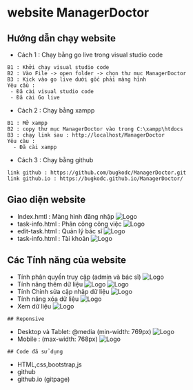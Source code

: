 
# website ManagerDoctor
## Hướng dẫn chạy website
+ Cách 1 : Chạy bằng go live trong visual studio code
```
B1 : Khởi chạy visual studio code
B2 : Vào File -> open folder -> chọn thư mục ManagerDoctor
B3 : Kick vào go live dưới gốc phải màng hình 
Yêu cầu :  
 - Đã cài visual studio code
 - Đã cài Go live
```
  + Cách 2 : Chạy bằng xampp
```
B1 : Mở xampp
B2 : copy thư mục ManagerDoctor vào trong C:\xampp\htdocs
B3 : chạy link sau : http://localhost/ManagerDoctor
Yêu càu :
  - Đã cài xampp
```
+ Cách 3 : Chạy bằng github 
```
link github : https://github.com/bugkodc/ManagerDoctor.git
link github.io : https://bugkodc.github.io/ManagerDoctor/
```
## Giao diện website
+ Index.hmtl : Màng hình đăng nhập 
![Logo](https://scontent.fdad2-1.fna.fbcdn.net/v/t1.15752-9/371494208_1496371394520615_1467754256436677148_n.png?_nc_cat=108&ccb=1-7&_nc_sid=8cd0a2&_nc_ohc=qdYJTJUP_vcAX8fzQ4d&_nc_ht=scontent.fdad2-1.fna&cb_e2o_trans=q&oh=03_AdRveN1ObUbz7MjvEviy-IUJITYEaXoBOWjUpYh6LPFDqA&oe=657E6A99)
+ task-info.html : Phân công công việc
![Logo](https://scontent.fdad1-3.fna.fbcdn.net/v/t1.15752-9/368647775_897162832025848_6645133233631818117_n.png?_nc_cat=110&ccb=1-7&_nc_sid=8cd0a2&_nc_ohc=a4tVonXA5fEAX_E3FNP&_nc_ht=scontent.fdad1-3.fna&cb_e2o_trans=q&oh=03_AdTcIU87ArZy_boLRYngvPN2rF31epE-zEIyiqsJ3-P4kw&oe=657E6274)
+ edit-task.html : Quản lý bác sĩ 
![Logo](https://scontent.fdad1-2.fna.fbcdn.net/v/t1.15752-9/386780001_860921972340642_966700993599639335_n.png?_nc_cat=106&ccb=1-7&_nc_sid=8cd0a2&_nc_ohc=bHTbxaYv2hUAX-Ayf3x&_nc_ht=scontent.fdad1-2.fna&cb_e2o_trans=q&oh=03_AdRZ6r0_Td_Rnfn74G_yaAamyzcai9H9cO4TxE0cK4t0ww&oe=657E639C)
+ task-info.html : Tài khoản
![Logo](https://scontent.fdad2-1.fna.fbcdn.net/v/t1.15752-9/386851397_368223565721533_4084468835672452440_n.png?_nc_cat=108&ccb=1-7&_nc_sid=8cd0a2&_nc_ohc=JKZAFsUr6voAX_PDYWE&_nc_ht=scontent.fdad2-1.fna&cb_e2o_trans=q&oh=03_AdQ0Ct2Go0NdMtgb8EIfL1qS6kAfyrDN-OTCVfvw0GH1iw&oe=657E5B92)
## Các Tính năng của website
+ Tính phân quyền truy cập (admin và bác sĩ)
![Logo](https://scontent.fdad2-1.fna.fbcdn.net/v/t1.15752-9/371494208_1496371394520615_1467754256436677148_n.png?_nc_cat=108&ccb=1-7&_nc_sid=8cd0a2&_nc_ohc=qdYJTJUP_vcAX8fzQ4d&_nc_ht=scontent.fdad2-1.fna&cb_e2o_trans=q&oh=03_AdRveN1ObUbz7MjvEviy-IUJITYEaXoBOWjUpYh6LPFDqA&oe=657E6A99)
+ Tính năng thêm dữ liệu
![Logo](https://scontent.fdad2-1.fna.fbcdn.net/v/t1.15752-9/369916091_1035641514350187_6306006913793266628_n.png?_nc_cat=107&ccb=1-7&_nc_sid=8cd0a2&_nc_ohc=_DDYVOcKyFsAX_G7x1v&_nc_ht=scontent.fdad2-1.fna&cb_e2o_trans=q&oh=03_AdTe6afd8xJFX8whKgV1N0EWhZUCAZDJbwpu8PI5hOcSfw&oe=657E5C0D)
![Logo](https://scontent.fdad1-3.fna.fbcdn.net/v/t1.15752-9/370220677_895473165461142_483444375169873669_n.png?_nc_cat=110&ccb=1-7&_nc_sid=8cd0a2&_nc_ohc=0444DqJsbkQAX-3-sKP&_nc_ht=scontent.fdad1-3.fna&cb_e2o_trans=q&oh=03_AdSCC1N0OiZRtv46UfwJwfsLWCn93Y7gaMfwDQ3Tq1w2LA&oe=657E70A7)
+ Tính Chỉnh sửa cập nhập dữ liệu 
![Logo](https://scontent.fdad1-4.fna.fbcdn.net/v/t1.15752-9/370217073_992247355200839_857698242423011876_n.png?_nc_cat=100&ccb=1-7&_nc_sid=8cd0a2&_nc_ohc=awVcJJIIbX4AX8WAr8s&_nc_oc=AQnEmmDuEUw0j2LicRCNyNx18JFLTQ3iBj_QW18v7tt2Q8SJP3ScYQD14SXB9tHkSSE9topDFTSediw1HDsWp_iX&_nc_ht=scontent.fdad1-4.fna&cb_e2o_trans=q&oh=03_AdTSkCn3gb7oE1EAO2mKpVXr4sDD1EQzJTWtVuU82LUy2A&oe=657E71FE)
+ Tính năng xóa dữ liệu 
![Logo](https://scontent.fdad1-2.fna.fbcdn.net/v/t1.15752-9/370247275_24106503918998183_907510780577453540_n.png?_nc_cat=102&ccb=1-7&_nc_sid=8cd0a2&_nc_ohc=JWvNDGiVrkwAX-TeDzE&_nc_ht=scontent.fdad1-2.fna&cb_e2o_trans=q&oh=03_AdT_MKuS6QVgN1YFhJtxg-giA24716YA7EMNN_9vp0ukwA&oe=657E623D)
+ Xem dữ liệu 
![Logo](https://scontent.fdad1-3.fna.fbcdn.net/v/t1.15752-9/371069161_1520740822019255_6783726720988976924_n.png?_nc_cat=104&ccb=1-7&_nc_sid=8cd0a2&_nc_ohc=79RmInrdPLcAX-WchEL&_nc_ht=scontent.fdad1-3.fna&cb_e2o_trans=q&oh=03_AdS_lxIUq97CSrSbXMhz5I6yd2MOLYsRNNfQZ4XARMY-7A&oe=657E868B)
```
## Reponsive 
``` 
+ Desktop và Tablet: @media (min-width: 769px)
![Logo](https://scontent.fdad1-4.fna.fbcdn.net/v/t1.15752-9/377151188_1390265635250941_7009050378243637071_n.png?_nc_cat=103&ccb=1-7&_nc_sid=8cd0a2&_nc_ohc=CMJPgxhIS34AX-_i-Ut&_nc_ht=scontent.fdad1-4.fna&cb_e2o_trans=q&oh=03_AdSopN_3gndFHJIV6MGD74QfIWhb950oxQXJYmV890Hq-w&oe=657E7B1C)
+ Mobile  : (max-width: 768px)
![Logo](https://scontent.fdad2-1.fna.fbcdn.net/v/t1.15752-9/377126332_7596838700379958_8326048491850412406_n.png?_nc_cat=107&ccb=1-7&_nc_sid=8cd0a2&_nc_ohc=xgnVtD04fB8AX-RqtYj&_nc_ht=scontent.fdad2-1.fna&cb_e2o_trans=q&oh=03_AdQ6HajaZzR4fLWE7oKteMmnZLG90Lq2O-o4YPv7GgqnSg&oe=657E7F5C)
```
## Code đã sử dụng 
```
+ HTML,css,bootstrap,js
+ github
+ github.io (gitpage)
 ```
